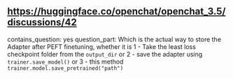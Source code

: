 ## https://huggingface.co/openchat/openchat_3.5/discussions/42

contains_question: yes
question_part: Which is the actual way to store the Adapter after PEFT finetuning, whether it is 1 - Take the least loss checkpoint folder from the ```output_dir``` or 2 - save the adapter using ```trainer.save_model()``` or 3 - this method ```trainer.model.save_pretrained("path")```
